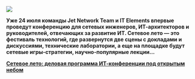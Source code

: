 <!--2025-07-22 13:59:10-->
<div class="yb">
  <div class="rss habr"><img src="https://habrastorage.org/getpro/habr/upload_files/a9c/9e1/06c/a9c9e106c2d395dc9487fd24c8561be3.png" /><p><strong>Уже 24 июля команды Jet Network Team и IT Elements впервые проведут конференцию для сетевых инженеров, ИТ-архитекторов и руководителей, отвечающих за развитие ИТ. Сетевое лето — это фестиваль технологий, где развернутся две сцены с докладами и дискуссиями, технические лаборатории, а еще на площадке будут сетевые игры-стратегии, научно-популярные лекции... <p class="titl"><a href="https://habr.com/ru/companies/jetinfosystems/news/930050/?utm_source=habrahabr&utm_medium=rss&utm_campaign=930050">Сетевое лето: деловая программа ИТ-конференции под открытым небом</a></p></div>
</div>
